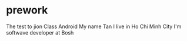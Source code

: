 # prework
The test to jion Class Android
My name Tan
I live in Ho Chi Minh City
I'm softwave developer at Bosh

